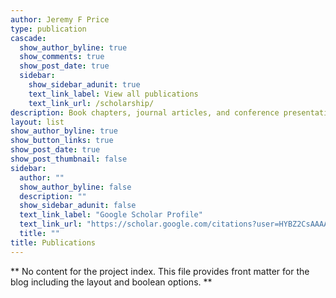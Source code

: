 ```yaml
---
author: Jeremy F Price
type: publication
cascade:
  show_author_byline: true
  show_comments: true
  show_post_date: true
  sidebar:
    show_sidebar_adunit: true
    text_link_label: View all publications
    text_link_url: /scholarship/
description: Book chapters, journal articles, and conference presentations
layout: list
show_author_byline: true
show_button_links: true
show_post_date: true
show_post_thumbnail: false
sidebar:
  author: ""
  show_author_byline: false
  description: ""
  show_sidebar_adunit: false
  text_link_label: "Google Scholar Profile"
  text_link_url: "https://scholar.google.com/citations?user=HYBZ2CsAAAAJ"
  title: ""
title: Publications
---
```


** No content for the project index. This file provides front matter for the blog including the layout and boolean options. **
